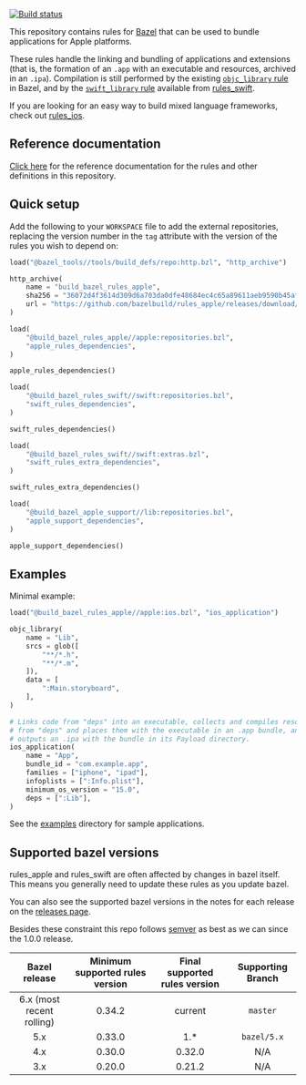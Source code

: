 
[![Build status](https://badge.buildkite.com/cecd8d6951d939c6814f043af2935158f0556cb6c5fef3cb75.svg?branch=master)](https://buildkite.com/bazel/rules-apple-darwin)

This repository contains rules for [Bazel](https://bazel.build) that can be
used to bundle applications for Apple platforms.

These rules handle the linking and bundling of applications and extensions
(that is, the formation of an `.app` with an executable and resources,
archived in an `.ipa`). Compilation is still performed by the existing
[`objc_library` rule](https://bazel.build/reference/be/objective-c#objc_library)
in Bazel, and by the
[`swift_library` rule](https://github.com/bazelbuild/rules_swift/blob/master/doc/rules.md#swift_library)
available from [rules_swift](https://github.com/bazelbuild/rules_swift).

If you are looking for an easy way to build mixed language frameworks, check out [rules_ios](https://github.com/bazel-ios/rules_ios).

## Reference documentation

[Click here](https://github.com/bazelbuild/rules_apple/tree/master/doc)
for the reference documentation for the rules and other definitions in this
repository.

## Quick setup

Add the following to your `WORKSPACE` file to add the external repositories,
replacing the version number in the `tag` attribute with the version of the
rules you wish to depend on:

```python
load("@bazel_tools//tools/build_defs/repo:http.bzl", "http_archive")

http_archive(
    name = "build_bazel_rules_apple",
    sha256 = "36072d4f3614d309d6a703da0dfe48684ec4c65a89611aeb9590b45af7a3e592",
    url = "https://github.com/bazelbuild/rules_apple/releases/download/1.0.1/rules_apple.1.0.1.tar.gz",
)

load(
    "@build_bazel_rules_apple//apple:repositories.bzl",
    "apple_rules_dependencies",
)

apple_rules_dependencies()

load(
    "@build_bazel_rules_swift//swift:repositories.bzl",
    "swift_rules_dependencies",
)

swift_rules_dependencies()

load(
    "@build_bazel_rules_swift//swift:extras.bzl",
    "swift_rules_extra_dependencies",
)

swift_rules_extra_dependencies()

load(
    "@build_bazel_apple_support//lib:repositories.bzl",
    "apple_support_dependencies",
)

apple_support_dependencies()
```

## Examples

Minimal example:

```python
load("@build_bazel_rules_apple//apple:ios.bzl", "ios_application")

objc_library(
    name = "Lib",
    srcs = glob([
        "**/*.h",
        "**/*.m",
    ]),
    data = [
        ":Main.storyboard",
    ],
)

# Links code from "deps" into an executable, collects and compiles resources
# from "deps" and places them with the executable in an .app bundle, and then
# outputs an .ipa with the bundle in its Payload directory.
ios_application(
    name = "App",
    bundle_id = "com.example.app",
    families = ["iphone", "ipad"],
    infoplists = [":Info.plist"],
    minimum_os_version = "15.0",
    deps = [":Lib"],
)
```

See the [examples](https://github.com/bazelbuild/rules_apple/tree/master/examples)
directory for sample applications.

## Supported bazel versions

rules_apple and rules_swift are often affected by changes in bazel
itself. This means you generally need to update these rules as you
update bazel.

You can also see the supported bazel versions in the notes for each
release on the [releases
page](https://github.com/bazelbuild/rules_apple/releases).

Besides these constraint this repo follows [semver](https://semver.org/)
as best as we can since the 1.0.0 release.

| Bazel release | Minimum supported rules version | Final supported rules version | Supporting Branch |
|:-------------------:|:-------------------:|:-------------------------:|:-------------------------:|
| 6.x (most recent rolling) | 0.34.2 | current | `master` |
| 5.x | 0.33.0 | 1.* | `bazel/5.x` |
| 4.x | 0.30.0 | 0.32.0 | N/A |
| 3.x | 0.20.0 | 0.21.2 | N/A |
